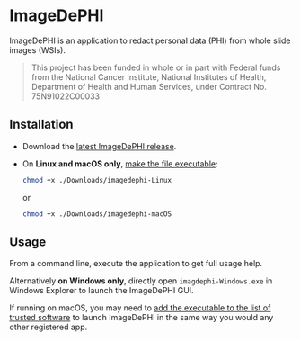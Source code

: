 # ImageDePHI
ImageDePHI is an application to redact personal data (PHI) from whole slide images (WSIs).

> This project has been funded in whole or in part with Federal funds from the National Cancer Institute, National Institutes of Health, Department of Health and Human Services, under Contract No. 75N91022C00033

## Installation
* Download the [latest ImageDePHI release](https://github.com/DigitalSlideArchive/ImageDePHI/releases/latest).

* On **Linux and macOS only**, [make the file executable](https://askubuntu.com/a/229592):
    ```bash
    chmod +x ./Downloads/imagedephi-Linux
    ```
    or
    ```bash
    chmod +x ./Downloads/imagedephi-macOS
    ```

## Usage
From a command line, execute the application to get full usage help.

Alternatively **on Windows only**, directly open `imagdephi-Windows.exe` in Windows Explorer to launch the ImageDePHI GUI.

If running on macOS, you may need to [add the executable to the list of trusted software](https://support.apple.com/guide/mac-help/apple-cant-check-app-for-malicious-software-mchleab3a043/mac) to launch ImageDePHI in the same way you would any other registered app.
